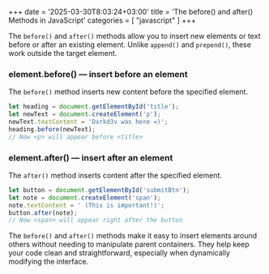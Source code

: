 +++
date = '2025-03-30T8:03:24+03:00'
title = 'The before() and after() Methods in JavaScript'
categories = [ "javascript" ]
+++

The `before()` and `after()` methods allow you to insert new elements or text before or after an existing element. Unlike `append()` and `prepend()`, these work outside the target element.

### element.before() — insert before an element

The `before()` method inserts new content before the specified element.

```js
let heading = document.getElementById('title'); 
let newText = document.createElement('p'); 
newText.textContent = 'Dxrkd3v was here =)'; 
heading.before(newText); 
// Now <p> will appear before <title>
```

### element.after() — insert after an element

The `after()` method inserts content after the specified element.

```js
let button = document.getElementById('submitBtn'); 
let note = document.createElement('span'); 
note.textContent = ' (This is important!)'; 
button.after(note); 
// Now <span> will appear right after the button
```

The `before()` and `after()` methods make it easy to insert elements around others without needing to manipulate parent containers. They help keep your code clean and straightforward, especially when dynamically modifying the interface.
